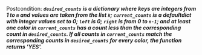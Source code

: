 Postcondition: ***`desired_counts` is a dictionary where keys are integers from 1 to `m` and values are taken from the list `k`; `current_counts` is a defaultdict with integer values set to 0; `left` is 0; `right` is from 0 to `n-1`; and at least one color in `current_counts` has a count less than the corresponding count in `desired_counts`. If all counts in `current_counts` match the corresponding counts in `desired_counts` for every color, the function returns 'YES'.***